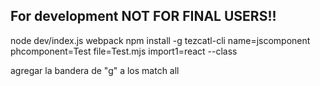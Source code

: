 ## For development NOT FOR FINAL USERS!! ##

node dev/index.js
webpack
npm install -g
tezcatl-cli name=jscomponent phcomponent=Test file=Test.mjs import1=react --class


agregar la bandera de "g" a los match all